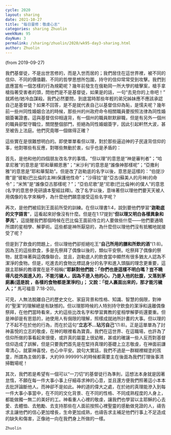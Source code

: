 ```yaml
---
cycle: 2020
layout: sharing
date: 2021-10-27
title: "每日靈修：敬虔心志"
categories: sharing Zhuolin
weekNum: 95
dayNum: 3
permalink: /sharing/zhuolin/2020/wk95-day3-sharing.html
author: Zhuolin
---
```

(from 2019-09-27)

我們基督徒，不是出世苦修的，而是入世而居的；我們居住在這世界裡，被不同的信仰、不同的價值觀、不同的哲學思想所包圍，持守的信仰常常受到攻擊。我們到底應當有一個怎樣的行為規範呢？幾年前發生在俄勒岡一所大學的槍擊案，槍手拿槍指著受害者的頭，問他們是不是基督徒，如果是的話，一句“去見你的上帝吧！” 就將他/她冷血謀殺。我們必然要問，到底當時那些年輕的弟兄姊妹應不應該承認自己是基督徒？如果不回答，是不是就代表自己以基督信仰為恥，是懦夫呢？幾年前一些州同性婚姻合法的時候，那些州的州政府命令相關職員要按照法律為同性婚姻簽署證書。這與基督信仰相違背，有一個州的職員默默辭職，但是有另外一個州的職員卻堅守職位，關閉整個部門，拒絕為同性婚姻簽字，因此引起軒然大波，甚至被告上法庭。他們究竟哪一個做得正確？    

這些實在是很難想明白的。即使單單看但以理，對於那些逼迫神的子民違背信仰的事，他對哪些有反應，對哪些無動於衷，似乎也是矛盾的：    

首先，是他和他的四個朋友改名字的事情。“但以理”的意思是“神是審判者”；“哈拿尼雅”的意思是“耶和華顯恩惠”；“米沙利”的意思是“誰像神那樣呢”；“亞撒利雅”的意思是“耶和華幫助”。但是改了迦勒底的名字以後，意思是這樣的：“伯提沙撒”是“彼勒(巴比倫的主神)保護他性命”；“沙得拉”是“亞古(蘇美人的月神)的命令”；“米煞”是“誰像亞古那樣呢？”；“亞伯尼歌”是“尼歌(巴比倫神)的僕人”的意思(名字的意思參見研讀本聖經註釋)。改了名字以後，意味著但以理他們要天天被人用偶像的名字來稱呼，為什麼他們願意接受這些名字呢？    

再次，是他們被招到王面前所受的訓練。在但以理書1:4，說到要他們學習“**迦勒底的文字語言**”，這看起來好像沒有什麼。但是在1:17提到“**但以理又明白各樣異象和夢兆**”，這提醒我們那個時候在巴比倫王面前侍立的人要做些什麼——他們要通曉所謂的星相學、解夢術。這些都是神所厭惡的，為什麼但以理他們沒有抵觸地就接受了呢？    

但是到了飲食的問題上，但以理他們卻拒絕吃王“**自己所用的膳和所飲的酒**”(1:8)。因為王的這些飲食，多是先祭拜了偶像以後的，類似平安祭。吃祭拜了偶像的祭物，就意味著與這偶像聯合。並且，迦勒底人的飲食當中顯然有很多猶太人認為不潔淨的食物。但是，吃進去的食物比標誌身分的名字和進入頭腦的理念更重要，這跟主耶穌的教導實在是不相稱(“**耶穌對他們說：「你們也是這樣不明白嗎？豈不曉得凡從外面進入的，不能污穢人，因為不是入他的心，乃是入他的肚腹，又落到茅廁裏(這是說 ，各樣的食物都是潔淨的)」； 又說：「從人裏面出來的，那才能污穢人；**” 馬可福音 7:18-20)。    

可見，人無法脫離自己的歷史文化、家庭背景和性格、知識、智慧的侷限，對神的“聖潔”的理解總是有缺憾的。但以理那時候的人特別持守飲食的潔淨和遠離偶像祭拜，在他們當時看來，大約這些比改名字和學習異教的星相學解夢術還要重。但是神卻是有恩慈的，祂使用人有侷限的理解，照樣成就祂所計畫的大事。但以理的了不起不在於他的行為，而在於這句“**立志不...玷污自己**”(1:8)。正是這單單為了討神喜悅的立志的敬虔，在神的眼裡看為寶貴。我們在這世界、在這職場，也許為了信仰所做的事看起來很傻，或許真的屬靈上很幼稚，甚或的確讓一些人反而對基督信仰造成了誤解，但是只要我們首先是在堅持真理的基礎上立志敬虔，在神面前謙卑清心，就蒙神喜悅，也心中平安。說句大實話，我們不過是一群糊裡糊塗的孩童，所謂為主做的事，大約99.99999%的時候都需要主在後面為我們打理後事清掃戰場呢！    

其次，我們若是希望有一個可以“一刀切”的基督徒行為準則，這想法本身就是因著怠惰，不願在每一件大事小事上仔細尋求神的心意，並且還方便我們照著這小本本去批評論斷他人。而神卻不是如此。神的道的偉大之處，在於祂的真理能滲入到每一件大事小事當中，在不同的文化背景、在不同的性格、不同成熟程度的人身上，都能做獨一無二的美好的工。神看重人心裡的敬虔，讓我們也學習以主耶穌的心去愛、去體恤、去勉勵、去支持那些在人面前按照心裡聖靈的感動做見證的人，禱告求主讓他們的信心更加增長，生命更加成熟，也禱告求主補足他們行事上不足造成的缺失和傷害，正像祂一向在我們身上所做的一樣。    

`Zhuolin`    
